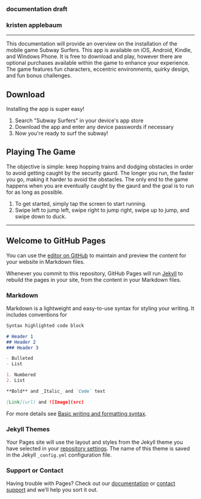 ### documentation draft
### kristen applebaum
-----------

This documentation will provide an overview on the installation of the mobile game Subway Surfers. This app is available on iOS, Android, Kindle, and Windows Phone. It is free to download and play, however there are optional purchases available within the game to enhance your experience. The game features fun characters, eccentric environments, quirky design, and fun bonus challenges.

## Download
Installing the app is super easy!
1. Search "Subway Surfers" in your device's app store
2. Download the app and enter any device passwords if necessary
3. Now you're ready to surf the subway!

## Playing The Game
The objective is simple: keep hopping trains and dodging obstacles in order to avoid getting caught by the security gaurd. The longer you run, the faster you go, making it harder to avoid the obstacles. The only end to the game happens when you are eventually caught by the gaurd and the goal is to run for as long as possible.
1. To get started, simply tap the screen to start running.
2. Swipe left to jump left, swipe right to jump right, swipe up to jump, and swipe down to duck.

--------

## Welcome to GitHub Pages

You can use the [editor on GitHub](https://github.com/kristenapplebaum/kristenapplebaum/edit/gh-pages/index.md) to maintain and preview the content for your website in Markdown files.

Whenever you commit to this repository, GitHub Pages will run [Jekyll](https://jekyllrb.com/) to rebuild the pages in your site, from the content in your Markdown files.

### Markdown

Markdown is a lightweight and easy-to-use syntax for styling your writing. It includes conventions for

```markdown
Syntax highlighted code block

# Header 1
## Header 2
### Header 3

- Bulleted
- List

1. Numbered
2. List

**Bold** and _Italic_ and `Code` text

[Link](url) and ![Image](src)
```

For more details see [Basic writing and formatting syntax](https://docs.github.com/en/github/writing-on-github/getting-started-with-writing-and-formatting-on-github/basic-writing-and-formatting-syntax).

### Jekyll Themes

Your Pages site will use the layout and styles from the Jekyll theme you have selected in your [repository settings](https://github.com/kristenapplebaum/kristenapplebaum/settings/pages). The name of this theme is saved in the Jekyll `_config.yml` configuration file.

### Support or Contact

Having trouble with Pages? Check out our [documentation](https://docs.github.com/categories/github-pages-basics/) or [contact support](https://support.github.com/contact) and we’ll help you sort it out.
